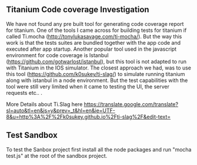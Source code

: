Titanium Code coverage  Investigation
----------------------------------

We have not found any pre built tool for generating code coverage report for titanium.
One of the tools I came across for building tests for titanium if called Ti.mocha (http://tonylukasavage.com/ti-mocha/).  But the way this work is that the tests suites are bundled together with the app code and executed after app startup.  Another popular tool used in the javascript environment for code coverage is Istanbul (https://github.com/gotwarlost/istanbul), but this tool is not adapted to run with Titanium in the IOS simulator. 
The closest approach we had, was to use this tool (https://github.com/k0sukey/ti-slag/) to simulate running  titanium along with istanbul in a node environment. But the test capabilities with the tool were still very limited when it came to testing the UI, the server requests etc.. . 

More Details about Ti.Slag here https://translate.google.com/translate?sl=auto&tl=en&js=y&prev=_t&hl=en&ie=UTF-8&u=http%3A%2F%2Fk0sukey.github.io%2Fti-slag%2F&edit-text=
 
Test Sandbox
----------------------------------

To test the Sanbox project first install all the node packages and run "mocha test.js" at the root of the sandbox project.